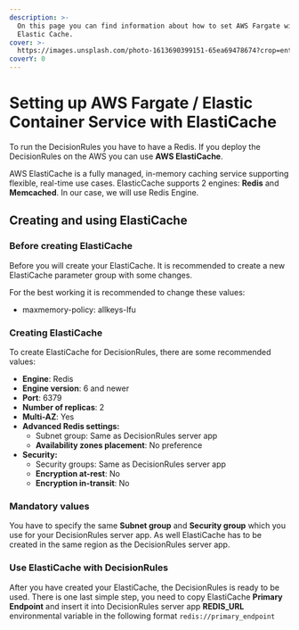 ```yaml
---
description: >-
  On this page you can find information about how to set AWS Fargate with
  Elastic Cache.
cover: >-
  https://images.unsplash.com/photo-1613690399151-65ea69478674?crop=entropy&cs=srgb&fm=jpg&ixid=MnwxOTcwMjR8MHwxfHNlYXJjaHw1fHxjb250YWluZXJ8ZW58MHx8fHwxNjUyNjg0MTM5&ixlib=rb-1.2.1&q=85
coverY: 0
---
```


# Setting up AWS Fargate / Elastic Container Service with ElastiCache

To run the DecisionRules you have to have a Redis. If you deploy the DecisionRules on the AWS you can use **AWS ElastiCache**.

AWS ElastiCache is a fully managed, in-memory caching service supporting flexible, real-time use cases. ElasticCache supports 2 engines: **Redis** and **Memcached**. In our case, we will use Redis Engine.

## Creating and using ElastiCache

### Before creating ElastiCache

Before you will create your ElastiCache. It is recommended to create a new ElastiCache parameter group with some changes.

For the best working it is recommended to change these values:

* maxmemory-policy: allkeys-lfu

### Creating ElastiCache

To create ElastiCache for DecisionRules, there are some recommended values:

* **Engine**: Redis
* **Engine version**: 6 and newer
* **Port**: 6379
* **Number of replicas**: 2
* **Multi-AZ**: Yes
* **Advanced Redis settings:**
  * Subnet group: Same as DecisionRules server app
  * **Availability zones placement**: No preference
* **Security:**
  * Security groups: Same as DecisionRules server app
  * **Encryption at-rest**: No
  * **Encryption in-transit**: No

### Mandatory values

You have to specify the same **Subnet group** and **Security group** which you use for your DecisionRules server app. As well ElastiCache has to be created in the same region as the DecisionRules server app.

### Use ElastiCache with DecisionRules

After you have created your ElastiCache, the DecisionRules is ready to be used. There is one last simple step, you need to copy ElastiCache **Primary Endpoint** and insert it into DecisionRules server app **REDIS\_URL** environmental variable in the following format `redis://primary_endpoint`
